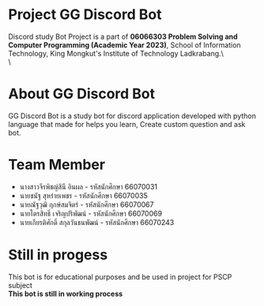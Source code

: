 # Project GG Discord Bot
Discord study Bot Project is a part of **06066303 Problem Solving and Computer Programming (Academic Year 2023)**, School of Information Technology, King Mongkut's Institute of Technology Ladkrabang.\    
\
# About GG Discord Bot
GG Discord Bot is a study bot for discord application developed with python language that made for helps you learn, Create custom question and ask bot.

# Team Member
- นางสาวจีรพิชญ์สินี อินผล - รหัสนักศึกษา 66070031
- นายชนัฐ สุหร่ายเพชร - รหัสนักศึกษา 66070035
- นายณัฐวุฒิ ฤกษ์สมจิตร์ - รหัสนักศึกษา 66070067
- นายไตรสิทธิ์ เจริญปริพัฒน์ - รหัสนักศึกษา 66070069
- นายเกียรติศักดิ์ สกุลวันธนพัฒน์ - รหัสนักศึกษา 66070243

# Still in progess
This bot is for educational purposes and be used in project for PSCP subject\
**This bot is still in working process**